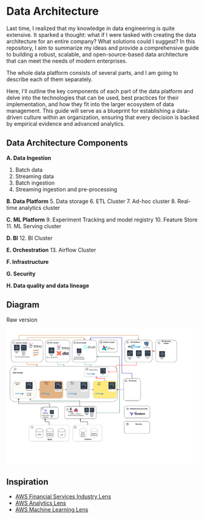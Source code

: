 # Data Architecture

Last time, I realized that my knowledge in data engineering is quite extensive. It sparked a thought: what if I were tasked with creating the data architecture for an entire company? What solutions could I suggest? In this repository, I aim to summarize my ideas and provide a comprehensive guide to building a robust, scalable, and open-source-based data architecture that can meet the needs of modern enterprises.

The whole data platform consists of several parts, and I am going to describe each of them separately.

Here, I'll outline the key components of each part of the data platform and delve into the technologies that can be used, best practices for their implementation, and how they fit into the larger ecosystem of data management. This guide will serve as a blueprint for establishing a data-driven culture within an organization, ensuring that every decision is backed by empirical evidence and advanced analytics.



## Data Architecture Components

**A. Data Ingestion**
1. Batch data
2. Streaming data
3. Batch ingestion
4. Streaming ingestion and pre-processing

**B. Data Platform**
5. Data storage
6. ETL Cluster
7. Ad-hoc cluster
8. Real-time analytics cluster

**C. ML Platform**
9. Experiment Tracking and model registry
10. Feature Store
11. ML Serving cluster

**D. BI**
12. BI Cluster

**E. Orchestration**
13. Airflow Cluster

**F. Infrastructure**

**G. Security**

**H. Data quality and data lineage**


## Diagram

Raw version

![Diagram](./diagram/infra.drawio.svg)


## Inspiration

- [AWS Financial Services Industry Lens](https://docs.aws.amazon.com/wellarchitected/latest/financial-services-industry-lens/welcome.html?did=wp_card&trk=wp_card)
- [AWS Analytics Lens](https://docs.aws.amazon.com/wellarchitected/latest/analytics-lens/analytics-lens.html)
- [AWS Machine Learning Lens](https://docs.aws.amazon.com/wellarchitected/latest/machine-learning-lens/machine-learning-lens.html)
